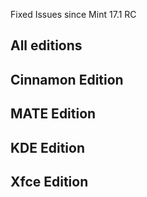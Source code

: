 Fixed Issues since Mint 17.1 RC

All editions
------------
	
Cinnamon Edition
----------------
	
MATE Edition
------------

KDE Edition
-----------

Xfce Edition
------------
	